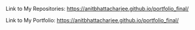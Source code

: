 Link to My Repositories: https://anitbhattacharjee.github.io/portfolio_final/


Link to My Portfolio: https://anitbhattacharjee.github.io/portfolio_final/